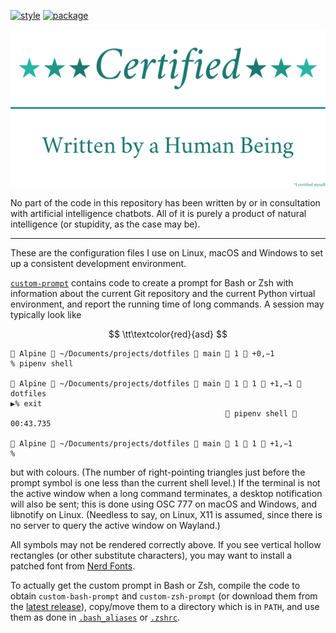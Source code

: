 [![style](https://github.com/tfpf/dotfiles/actions/workflows/style.yml/badge.svg)](https://github.com/tfpf/dotfiles/actions/workflows/style.yml)
[![package](https://github.com/tfpf/dotfiles/actions/workflows/package.yml/badge.svg)](https://github.com/tfpf/dotfiles/actions/workflows/package.yml)

<p align="center">
  <img src="res/certified_human.svg" />
</p>

No part of the code in this repository has been written by or in consultation with artificial intelligence chatbots.
All of it is purely a product of natural intelligence (or stupidity, as the case may be).

---

These are the configuration files I use on Linux, macOS and Windows to set up a consistent development environment.

[`custom-prompt`](custom-prompt) contains code to create a prompt for Bash or Zsh with information about the current
Git repository and the current Python virtual environment, and report the running time of long commands. A session may
typically look like

$$
\tt\textcolor{red}{asd}
$$

```console
 Alpine  ~/Documents/projects/dotfiles  main  1  +0,−1
% pipenv shell

 Alpine  ~/Documents/projects/dotfiles  main  1  1  +1,−1  dotfiles
▶% exit
                                                 pipenv shell  00:43.735

 Alpine  ~/Documents/projects/dotfiles  main  1  1  +1,−1
%
```

but with colours. (The number of right-pointing triangles just before the prompt symbol is one less than the current
shell level.) If the terminal is not the active window when a long command terminates, a desktop notification will also
be sent; this is done using OSC 777 on macOS and Windows, and libnotify on Linux. (Needless to say, on Linux, X11 is
assumed, since there is no server to query the active window on Wayland.)

All symbols may not be rendered correctly above. If you see vertical hollow rectangles (or other substitute
characters), you may want to install a patched font from [Nerd Fonts](https://www.nerdfonts.com).

To actually get the custom prompt in Bash or Zsh, compile the code to obtain `custom-bash-prompt` and
`custom-zsh-prompt` (or download them from the [latest release](https://github.com/tfpf/dotfiles/releases/latest)),
copy/move them to a directory which is in `PATH`, and use them as done in [`.bash_aliases`](.bash_aliases) or
[`.zshrc`](.zshrc).
